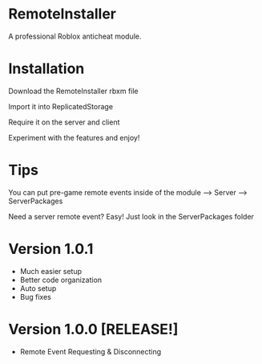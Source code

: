 # RemoteInstaller
A professional Roblox anticheat module.

# Installation

Download the RemoteInstaller rbxm file

Import it into ReplicatedStorage

Require it on the server and client

Experiment with the features and enjoy!

# Tips

You can put pre-game remote events inside of the module --> Server --> ServerPackages

Need a server remote event? Easy! Just look in the ServerPackages folder

# Version 1.0.1
* Much easier setup
* Better code organization
* Auto setup
* Bug fixes

# Version 1.0.0 [RELEASE!]
* Remote Event Requesting & Disconnecting

